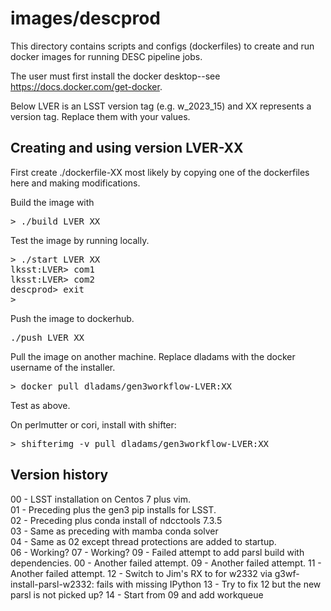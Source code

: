 # images/descprod

This directory contains scripts and configs (dockerfiles) to 
create and run docker images for running DESC pipeline jobs.

The user must first install the docker desktop--see https://docs.docker.com/get-docker.

Below LVER is an LSST version tag (e.g. w\_2023\_15) and XX represents a version tag.
Replace them with your values.

## Creating and using version LVER-XX

First create ./dockerfile-XX most likely by copying one of the
dockerfiles here and making modifications.

Build the image with
<pre>
> ./build LVER XX
</pre>

Test the image by running locally.
<pre>
> ./start LVER XX
lksst:LVER> com1
lksst:LVER> com2
descprod> exit
>
</pre>

Push the image to dockerhub.
<pre>
./push LVER XX
</pre>

Pull the image on another machine.
Replace dladams with the docker username of the installer.
<pre>
> docker pull dladams/gen3workflow-LVER:XX
</pre>
Test as above.

On perlmutter or cori, install with shifter:
<pre>
> shifterimg -v pull dladams/gen3workflow-LVER:XX
</pre>

## Version history 
00 - LSST installation on Centos 7 plus vim.  
01 - Preceding plus the gen3 pip installs for LSST.  
02 - Preceding plus conda install of ndcctools 7.3.5  
03 - Same as preceding with mamba conda solver  
04 - Same as 02 except thread protections are added to startup.  
06 - Working?
07 - Working?
09 - Failed attempt to add parsl build with dependencies.
00 - Another failed attempt.
09 - Another failed attempt.
11 - Another failed attempt.
12 - Switch to Jim's RX to for w2332 via g3wf-install-parsl-w2332: fails with missing IPython
13 - Try to fix 12 but the new parsl is not picked up?
14 - Start from 09 and add workqueue
